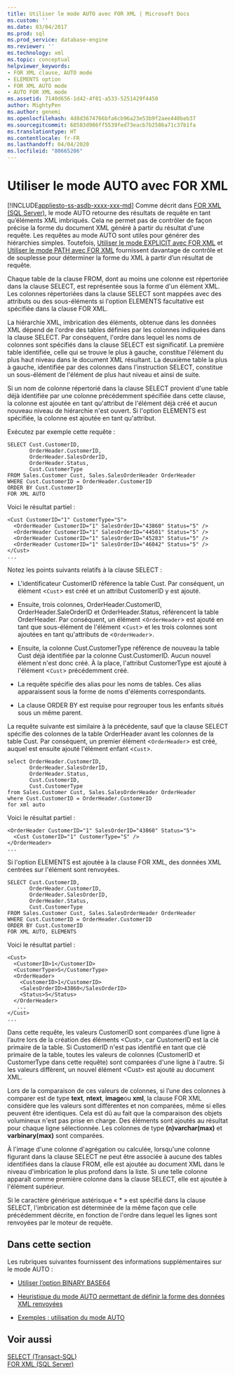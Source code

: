 ```yaml
---
title: Utiliser le mode AUTO avec FOR XML | Microsoft Docs
ms.custom: ''
ms.date: 03/04/2017
ms.prod: sql
ms.prod_service: database-engine
ms.reviewer: ''
ms.technology: xml
ms.topic: conceptual
helpviewer_keywords:
- FOR XML clause, AUTO mode
- ELEMENTS option
- FOR XML AUTO mode
- AUTO FOR XML mode
ms.assetid: 7140d656-1d42-4f01-a533-5251429f4450
author: MightyPen
ms.author: genemi
ms.openlocfilehash: 4d8d3674766bfa6cb96a23e53b9f2aee440beb37
ms.sourcegitcommit: 68583d986ff5539fed73eacb7b2586a71c37b1fa
ms.translationtype: HT
ms.contentlocale: fr-FR
ms.lasthandoff: 04/04/2020
ms.locfileid: "80665206"
---
```

# <a name="use-auto-mode-with-for-xml"></a>Utiliser le mode AUTO avec FOR XML
[!INCLUDE[appliesto-ss-asdb-xxxx-xxx-md](../../includes/appliesto-ss-asdb-xxxx-xxx-md.md)]
  Comme décrit dans [FOR XML &#40;SQL Server&#41;](../../relational-databases/xml/for-xml-sql-server.md), le mode AUTO retourne des résultats de requête en tant qu’éléments XML imbriqués. Cela ne permet pas de contrôler de façon précise la forme du document XML généré à partir du résultat d'une requête. Les requêtes au mode AUTO sont utiles pour générer des hiérarchies simples. Toutefois, [Utiliser le mode EXPLICIT avec FOR XML](../../relational-databases/xml/use-explicit-mode-with-for-xml.md) et [Utiliser le mode PATH avec FOR XML](../../relational-databases/xml/use-path-mode-with-for-xml.md) fournissent davantage de contrôle et de souplesse pour déterminer la forme du XML à partir d’un résultat de requête.  
  
 Chaque table de la clause FROM, dont au moins une colonne est répertoriée dans la clause SELECT, est représentée sous la forme d'un élément XML. Les colonnes répertoriées dans la clause SELECT sont mappées avec des attributs ou des sous-éléments si l'option ELEMENTS facultative est spécifiée dans la clause FOR XML.  
  
 La hiérarchie XML, imbrication des éléments, obtenue dans les données XML dépend de l'ordre des tables définies par les colonnes indiquées dans la clause SELECT. Par conséquent, l'ordre dans lequel les noms de colonnes sont spécifiés dans la clause SELECT est significatif. La première table identifiée, celle qui se trouve le plus à gauche, constitue l'élément du plus haut niveau dans le document XML résultant. La deuxième table la plus à gauche, identifiée par des colonnes dans l'instruction SELECT, constitue un sous-élément de l'élément de plus haut niveau et ainsi de suite.  
  
 Si un nom de colonne répertorié dans la clause SELECT provient d'une table déjà identifiée par une colonne précédemment spécifiée dans cette clause, la colonne est ajoutée en tant qu'attribut de l'élément déjà créé et aucun nouveau niveau de hiérarchie n'est ouvert. Si l'option ELEMENTS est spécifiée, la colonne est ajoutée en tant qu'attribut.  
  
 Exécutez par exemple cette requête :  
  
```  
SELECT Cust.CustomerID,   
       OrderHeader.CustomerID,  
       OrderHeader.SalesOrderID,   
       OrderHeader.Status,  
       Cust.CustomerType  
FROM Sales.Customer Cust, Sales.SalesOrderHeader OrderHeader  
WHERE Cust.CustomerID = OrderHeader.CustomerID  
ORDER BY Cust.CustomerID  
FOR XML AUTO  
```  
  
 Voici le résultat partiel :  
  
```  
<Cust CustomerID="1" CustomerType="S">  
  <OrderHeader CustomerID="1" SalesOrderID="43860" Status="5" />  
  <OrderHeader CustomerID="1" SalesOrderID="44501" Status="5" />  
  <OrderHeader CustomerID="1" SalesOrderID="45283" Status="5" />  
  <OrderHeader CustomerID="1" SalesOrderID="46042" Status="5" />  
</Cust>  
...  
```  
  
 Notez les points suivants relatifs à la clause SELECT :  
  
-   L'identificateur CustomerID référence la table Cust. Par conséquent, un élément <`Cust`> est créé et un attribut CustomerID y est ajouté.  
  
-   Ensuite, trois colonnes, OrderHeader.CustomerID, OrderHeader.SaleOrderID et OrderHeader.Status, référencent la table OrderHeader. Par conséquent, un élément <`OrderHeader`> est ajouté en tant que sous-élément de l'élément <`Cust`> et les trois colonnes sont ajoutées en tant qu'attributs de <`OrderHeader`>.  
  
-   Ensuite, la colonne Cust.CustomerType référence de nouveau la table Cust déjà identifiée par la colonne Cust.CustomerID. Aucun nouvel élément n'est donc créé. À la place, l'attribut CustomerType est ajouté à l'élément <`Cust`> précédemment créé.  
  
-   La requête spécifie des alias pour les noms de tables. Ces alias apparaissent sous la forme de noms d'éléments correspondants.  
  
-   La clause ORDER BY est requise pour regrouper tous les enfants situés sous un même parent.  
  
 La requête suivante est similaire à la précédente, sauf que la clause SELECT spécifie des colonnes de la table OrderHeader avant les colonnes de la table Cust. Par conséquent, un premier élément <`OrderHeader`> est créé, auquel est ensuite ajouté l'élément enfant <`Cust`>.  
  
```  
select OrderHeader.CustomerID,  
       OrderHeader.SalesOrderID,   
       OrderHeader.Status,  
       Cust.CustomerID,   
       Cust.CustomerType  
from Sales.Customer Cust, Sales.SalesOrderHeader OrderHeader  
where Cust.CustomerID = OrderHeader.CustomerID  
for xml auto  
```  
  
 Voici le résultat partiel :  
  
```  
<OrderHeader CustomerID="1" SalesOrderID="43860" Status="5">  
  <Cust CustomerID="1" CustomerType="S" />  
</OrderHeader>  
...  
```  
  
 Si l'option ELEMENTS est ajoutée à la clause FOR XML, des données XML centrées sur l'élément sont renvoyées.  
  
```  
SELECT Cust.CustomerID,   
       OrderHeader.CustomerID,  
       OrderHeader.SalesOrderID,   
       OrderHeader.Status,  
       Cust.CustomerType  
FROM Sales.Customer Cust, Sales.SalesOrderHeader OrderHeader  
WHERE Cust.CustomerID = OrderHeader.CustomerID  
ORDER BY Cust.CustomerID  
FOR XML AUTO, ELEMENTS  
```  
  
 Voici le résultat partiel :  
  
```  
<Cust>  
  <CustomerID>1</CustomerID>  
  <CustomerType>S</CustomerType>  
  <OrderHeader>  
    <CustomerID>1</CustomerID>  
    <SalesOrderID>43860</SalesOrderID>  
    <Status>5</Status>  
  </OrderHeader>  
   ...  
</Cust>  
...  
```  
  
 Dans cette requête, les valeurs CustomerID sont comparées d’une ligne à l’autre lors de la création des éléments \<Cust>, car CustomerID est la clé primaire de la table. Si CustomerID n'est pas identifié en tant que clé primaire de la table, toutes les valeurs de colonnes (CustomerID et CustomerType dans cette requête) sont comparées d'une ligne à l'autre. Si les valeurs diffèrent, un nouvel élément \<Cust> est ajouté au document XML.  
  
 Lors de la comparaison de ces valeurs de colonnes, si l’une des colonnes à comparer est de type **text**, **ntext**, **image**ou **xml**, la clause FOR XML considère que les valeurs sont différentes et non comparées, même si elles peuvent être identiques. Cela est dû au fait que la comparaison des objets volumineux n'est pas prise en charge. Des éléments sont ajoutés au résultat pour chaque ligne sélectionnée. Les colonnes de type **(n)varchar(max)** et **varbinary(max)** sont comparées.  
  
 À l'image d'une colonne d'agrégation ou calculée, lorsqu'une colonne figurant dans la clause SELECT ne peut être associée à aucune des tables identifiées dans la clause FROM, elle est ajoutée au document XML dans le niveau d'imbrication le plus profond dans la liste. Si une telle colonne apparaît comme première colonne dans la clause SELECT, elle est ajoutée à l'élément supérieur.  
  
 Si le caractère générique astérisque « * » est spécifié dans la clause SELECT, l'imbrication est déterminée de la même façon que celle précédemment décrite, en fonction de l'ordre dans lequel les lignes sont renvoyées par le moteur de requête.  
  
## <a name="in-this-section"></a>Dans cette section  
 Les rubriques suivantes fournissent des informations supplémentaires sur le mode AUTO :  
  
-   [Utiliser l’option BINARY BASE64](../../relational-databases/xml/use-the-binary-base64-option.md)  
  
-   [Heuristique du mode AUTO permettant de définir la forme des données XML renvoyées](../../relational-databases/xml/auto-mode-heuristics-in-shaping-returned-xml.md)  
  
-   [Exemples : utilisation du mode AUTO](../../relational-databases/xml/examples-using-auto-mode.md)  
  
## <a name="see-also"></a>Voir aussi  
 [SELECT &#40;Transact-SQL&#41;](../../t-sql/queries/select-transact-sql.md)   
 [FOR XML &#40;SQL Server&#41;](../../relational-databases/xml/for-xml-sql-server.md)  
  
  
